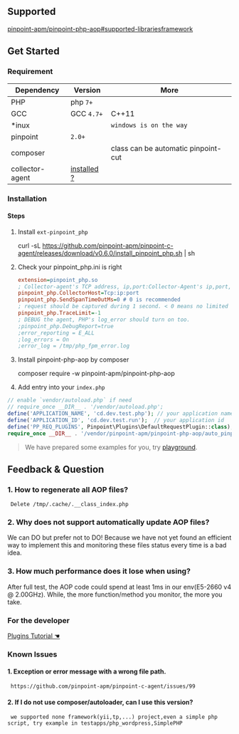 ## Supported

[pinpoint-apm/pinpoint-php-aop#supported-librariesframework ](https://github.com/pinpoint-apm/pinpoint-php-aop?tab=readme-ov-file#supported-librariesframework)

## Get Started

### Requirement

Dependency|Version| More
---|----|----
PHP| php `7+`|
GCC| GCC `4.7+`| C++11 
*inux|| `windows is on the way`
pinpoint| `2.0+`|
composer| | class can be automatic pinpoint-cut
collector-agent| [installed ?](../collector-agent/readme.md)

### Installation

#### Steps
1. Install `ext-pinpoint_php`

   curl -sL https://github.com/pinpoint-apm/pinpoint-c-agent/releases/download/v0.6.0/install_pinpoint_php.sh | sh

2. Check your pinpoint_php.ini is right
         
     ```ini
     extension=pinpoint_php.so
     ; Collector-agent's TCP address, ip,port:Collector-Agent's ip,port, please ensure it consistent with the `PP_ADDRESS` of `Collector-Agent` in step2(Build Collector-Agent).
     pinpoint_php.CollectorHost=Tcp:ip:port
     pinpoint_php.SendSpanTimeOutMs=0 # 0 is recommended
     ; request should be captured during 1 second. < 0 means no limited
     pinpoint_php.TraceLimit=-1 
     ; DEBUG the agent, PHP's log_error should turn on too.
     ;pinpoint_php.DebugReport=true
     ;error_reporting = E_ALL
     ;log_errors = On
     ;error_log = /tmp/php_fpm_error.log
     ```
     
3. Install pinpoint-php-aop by composer

     composer require -w pinpoint-apm/pinpoint-php-aop

4. Add entry into your `index.php`

```php
// enable `vendor/autoload.php` if need
// require_once __DIR__ . '/vendor/autoload.php';
define('APPLICATION_NAME', 'cd.dev.test.php'); // your application name
define('APPLICATION_ID', 'cd.dev.test.run');  // your application id
define('PP_REQ_PLUGINS', Pinpoint\Plugins\DefaultRequestPlugin::class);
require_once __DIR__ . '/vendor/pinpoint-apm/pinpoint-php-aop/auto_pinpointed.php';
```

>We have prepared some examples for you, try [playground](https://github.com/pinpoint-apm/pinpoint-c-agent/tree/dev/testapps#playground).


## Feedback & Question

### 1. How to regenerate all AOP files?

     Delete /tmp/.cache/.__class_index.php

### 2. Why does not support automatically update AOP files?

We can DO but prefer not to DO! Because we have not yet found an efficient way to implement this and monitoring these files status every time is a bad idea.

### 3. How much performance does it lose when using?

After full test, the AOP code could spend at least 1ms in our env(E5-2660 v4 @ 2.00GHz). While, the more function/method you monitor, the more you take.


### For the developer

[Plugins Tutorial ☚](https://github.com/pinpoint-apm/pinpoint-php-aop?tab=readme-ov-file#write-your-own-plugins)

### Known Issues

#### 1. Exception or error message with a wrong file path.

     https://github.com/pinpoint-apm/pinpoint-c-agent/issues/99

#### 2. If I do not use composer/autoloader, can I use this version?

     we supported none framework(yii,tp,...) project,even a simple php script, try example in testapps/php_wordpress,SimplePHP

